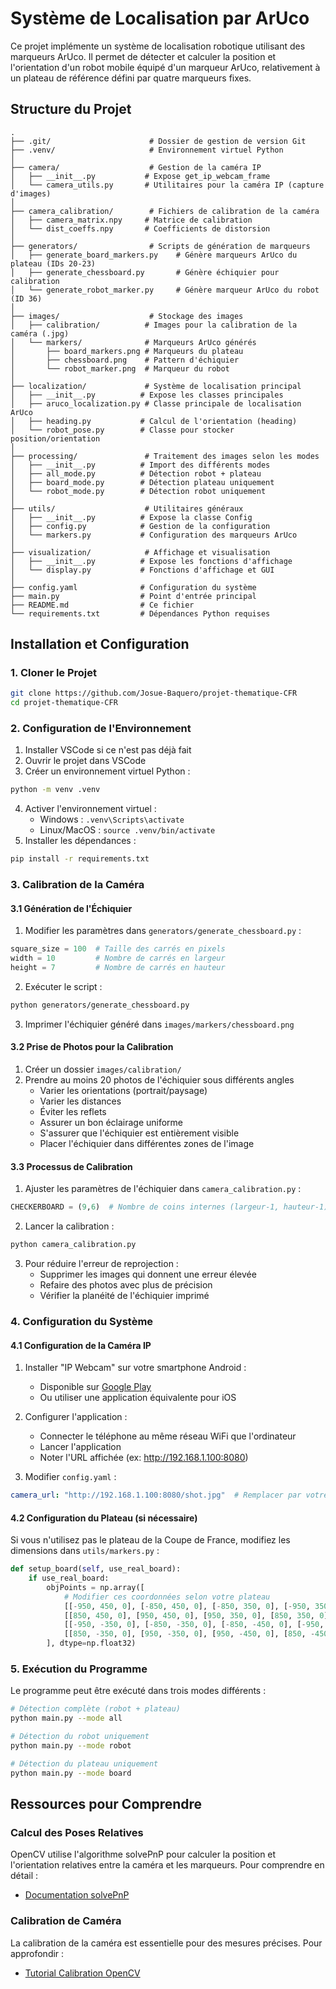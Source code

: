 # Système de Localisation par ArUco

Ce projet implémente un système de localisation robotique utilisant des marqueurs ArUco. Il permet de détecter et calculer la position et l'orientation d'un robot mobile équipé d'un marqueur ArUco, relativement à un plateau de référence défini par quatre marqueurs fixes.

## Structure du Projet

```
.
├── .git/                      # Dossier de gestion de version Git
├── .venv/                     # Environnement virtuel Python
│
├── camera/                    # Gestion de la caméra IP
│   ├── __init__.py           # Expose get_ip_webcam_frame
│   └── camera_utils.py       # Utilitaires pour la caméra IP (capture d'images)
│
├── camera_calibration/        # Fichiers de calibration de la caméra
│   ├── camera_matrix.npy     # Matrice de calibration
│   └── dist_coeffs.npy       # Coefficients de distorsion
│
├── generators/                # Scripts de génération de marqueurs
│   ├── generate_board_markers.py    # Génère marqueurs ArUco du plateau (IDs 20-23)
│   ├── generate_chessboard.py       # Génère échiquier pour calibration
│   └── generate_robot_marker.py     # Génère marqueur ArUco du robot (ID 36)
│
├── images/                    # Stockage des images
│   ├── calibration/          # Images pour la calibration de la caméra (.jpg)
│   └── markers/              # Marqueurs ArUco générés
│       ├── board_markers.png # Marqueurs du plateau
│       ├── chessboard.png    # Pattern d'échiquier
│       └── robot_marker.png  # Marqueur du robot
│
├── localization/             # Système de localisation principal
│   ├── __init__.py          # Expose les classes principales
│   ├── aruco_localization.py # Classe principale de localisation ArUco
│   ├── heading.py           # Calcul de l'orientation (heading)
│   └── robot_pose.py        # Classe pour stocker position/orientation
│
├── processing/               # Traitement des images selon les modes
│   ├── __init__.py          # Import des différents modes
│   ├── all_mode.py          # Détection robot + plateau
│   ├── board_mode.py        # Détection plateau uniquement
│   └── robot_mode.py        # Détection robot uniquement
│
├── utils/                    # Utilitaires généraux
│   ├── __init__.py          # Expose la classe Config
│   ├── config.py            # Gestion de la configuration
│   └── markers.py           # Configuration des marqueurs ArUco
│
├── visualization/            # Affichage et visualisation
│   ├── __init__.py          # Expose les fonctions d'affichage
│   └── display.py           # Fonctions d'affichage et GUI
│
├── config.yaml              # Configuration du système
├── main.py                  # Point d'entrée principal
├── README.md                # Ce fichier
└── requirements.txt         # Dépendances Python requises
```

## Installation et Configuration

### 1. Cloner le Projet

```bash
git clone https://github.com/Josue-Baquero/projet-thematique-CFR
cd projet-thematique-CFR
```

### 2. Configuration de l'Environnement

1. Installer VSCode si ce n'est pas déjà fait
2. Ouvrir le projet dans VSCode
3. Créer un environnement virtuel Python :
```bash
python -m venv .venv
```
4. Activer l'environnement virtuel :
   - Windows : `.venv\Scripts\activate`
   - Linux/MacOS : `source .venv/bin/activate`
5. Installer les dépendances :
```bash
pip install -r requirements.txt
```

### 3. Calibration de la Caméra

#### 3.1 Génération de l'Échiquier
1. Modifier les paramètres dans `generators/generate_chessboard.py` :
```python
square_size = 100  # Taille des carrés en pixels
width = 10         # Nombre de carrés en largeur
height = 7         # Nombre de carrés en hauteur
```
2. Exécuter le script :
```bash
python generators/generate_chessboard.py
```
3. Imprimer l'échiquier généré dans `images/markers/chessboard.png`

#### 3.2 Prise de Photos pour la Calibration

1. Créer un dossier `images/calibration/`
2. Prendre au moins 20 photos de l'échiquier sous différents angles
   - Varier les orientations (portrait/paysage)
   - Varier les distances
   - Éviter les reflets
   - Assurer un bon éclairage uniforme
   - S'assurer que l'échiquier est entièrement visible
   - Placer l'échiquier dans différentes zones de l'image

#### 3.3 Processus de Calibration

1. Ajuster les paramètres de l'échiquier dans `camera_calibration.py` :
```python
CHECKERBOARD = (9,6)  # Nombre de coins internes (largeur-1, hauteur-1)
```

2. Lancer la calibration :
```bash
python camera_calibration.py
```

3. Pour réduire l'erreur de reprojection :
   - Supprimer les images qui donnent une erreur élevée
   - Refaire des photos avec plus de précision
   - Vérifier la planéité de l'échiquier imprimé

### 4. Configuration du Système

#### 4.1 Configuration de la Caméra IP

1. Installer "IP Webcam" sur votre smartphone Android :
   - Disponible sur [Google Play](https://play.google.com/store/apps/details?id=com.pas.webcam)
   - Ou utiliser une application équivalente pour iOS

2. Configurer l'application :
   - Connecter le téléphone au même réseau WiFi que l'ordinateur
   - Lancer l'application
   - Noter l'URL affichée (ex: http://192.168.1.100:8080)

3. Modifier `config.yaml` :
```yaml
camera_url: "http://192.168.1.100:8080/shot.jpg"  # Remplacer par votre URL
```

#### 4.2 Configuration du Plateau (si nécessaire)

Si vous n'utilisez pas le plateau de la Coupe de France, modifiez les dimensions dans `utils/markers.py` :
```python
def setup_board(self, use_real_board):
    if use_real_board:
        objPoints = np.array([
            # Modifier ces coordonnées selon votre plateau
            [[-950, 450, 0], [-850, 450, 0], [-850, 350, 0], [-950, 350, 0]],  # Marker 20
            [[850, 450, 0], [950, 450, 0], [950, 350, 0], [850, 350, 0]],      # Marker 21
            [[-950, -350, 0], [-850, -350, 0], [-850, -450, 0], [-950, -450, 0]], # Marker 22
            [[850, -350, 0], [950, -350, 0], [950, -450, 0], [850, -450, 0]]     # Marker 23
        ], dtype=np.float32)
```

### 5. Exécution du Programme

Le programme peut être exécuté dans trois modes différents :

```bash
# Détection complète (robot + plateau)
python main.py --mode all

# Détection du robot uniquement
python main.py --mode robot

# Détection du plateau uniquement
python main.py --mode board
```

## Ressources pour Comprendre

### Calcul des Poses Relatives
OpenCV utilise l'algorithme solvePnP pour calculer la position et l'orientation relatives entre la caméra et les marqueurs. Pour comprendre en détail :
- [Documentation solvePnP](https://docs.opencv.org/4.x/d5/d1f/calib3d_solvePnP.html)

### Calibration de Caméra
La calibration de la caméra est essentielle pour des mesures précises. Pour approfondir :
- [Tutorial Calibration OpenCV](https://docs.opencv.org/4.x/dc/dbb/tutorial_py_calibration.html)
